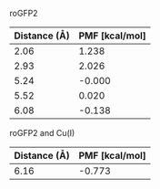 roGFP2

| Distance (Å) | PMF [kcal/mol] |
|-----------|-----------|
| 2.06 | 1.238 |
| 2.93 | 2.026 |
| 5.24 | -0.000 |
| 5.52 | 0.020 |
| 6.08 | -0.138 |

roGFP2 and Cu(I)

| Distance (Å) | PMF [kcal/mol] |
|-----------|-----------|
| 6.16 | -0.773 |
